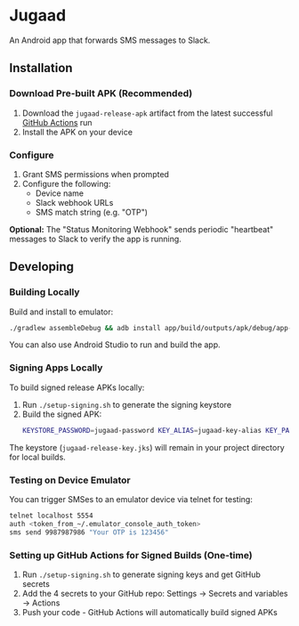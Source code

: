 # Jugaad

An Android app that forwards SMS messages to Slack.

## Installation

### Download Pre-built APK (Recommended)
1. Download the `jugaad-release-apk` artifact from the latest successful [GitHub Actions](https://github.com/nilenso/jugaad/actions/workflows/build-release.yml?query=branch%3Amain) run
2. Install the APK on your device

### Configure
1. Grant SMS permissions when prompted
2. Configure the following:
   - Device name
   - Slack webhook URLs
   - SMS match string (e.g. "OTP")

**Optional:** The "Status Monitoring Webhook" sends periodic "heartbeat" messages to Slack to verify the app is running.

## Developing

### Building Locally
Build and install to emulator:
```bash
./gradlew assembleDebug && adb install app/build/outputs/apk/debug/app-debug.apk
```

You can also use Android Studio to run and build the app.

### Signing Apps Locally
To build signed release APKs locally:

1. Run `./setup-signing.sh` to generate the signing keystore
2. Build the signed APK:
   ```bash
   KEYSTORE_PASSWORD=jugaad-password KEY_ALIAS=jugaad-key-alias KEY_PASSWORD=jugaad-password ./gradlew assembleRelease
   ```

The keystore (`jugaad-release-key.jks`) will remain in your project directory for local builds.

### Testing on Device Emulator
You can trigger SMSes to an emulator device via telnet for testing:
```bash
telnet localhost 5554
auth <token_from_~/.emulator_console_auth_token>
sms send 9987987986 "Your OTP is 123456"
```

### Setting up GitHub Actions for Signed Builds (One-time)
1. Run `./setup-signing.sh` to generate signing keys and get GitHub secrets
2. Add the 4 secrets to your GitHub repo: Settings → Secrets and variables → Actions
3. Push your code - GitHub Actions will automatically build signed APKs
